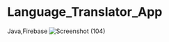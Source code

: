 # Language_Translator_App
Java,Firebase
![Screenshot (104)](https://github.com/Riju115/Language_Translator_App/assets/127645758/a4dd3da9-9dba-445e-a2e1-8662429c4cd9)

